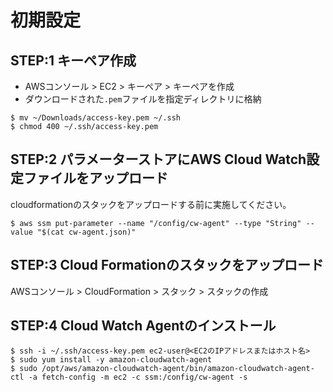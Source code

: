 # 初期設定

## STEP:1 キーペア作成

- AWSコンソール > EC2 > キーペア > キーペアを作成
- ダウンロードされた`.pem`ファイルを指定ディレクトリに格納

```shell
$ mv ~/Downloads/access-key.pem ~/.ssh
$ chmod 400 ~/.ssh/access-key.pem
```

## STEP:2 パラメーターストアにAWS Cloud Watch設定ファイルをアップロード

cloudformationのスタックをアップロードする前に実施してください。

```shell
$ aws ssm put-parameter --name "/config/cw-agent" --type "String" --value "$(cat cw-agent.json)"
```

## STEP:3 Cloud Formationのスタックをアップロード

AWSコンソール > CloudFormation > スタック > スタックの作成

## STEP:4 Cloud Watch Agentのインストール

```shell
$ ssh -i ~/.ssh/access-key.pem ec2-user@<EC2のIPアドレスまたはホスト名>
$ sudo yum install -y amazon-cloudwatch-agent
$ sudo /opt/aws/amazon-cloudwatch-agent/bin/amazon-cloudwatch-agent-ctl -a fetch-config -m ec2 -c ssm:/config/cw-agent -s
```
